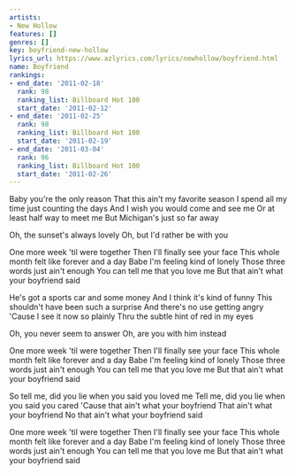 ```yaml
---
artists:
- New Hollow
features: []
genres: []
key: boyfriend-new-hollow
lyrics_url: https://www.azlyrics.com/lyrics/newhollow/boyfriend.html
name: Boyfriend
rankings:
- end_date: '2011-02-18'
  rank: 98
  ranking_list: Billboard Hot 100
  start_date: '2011-02-12'
- end_date: '2011-02-25'
  rank: 98
  ranking_list: Billboard Hot 100
  start_date: '2011-02-19'
- end_date: '2011-03-04'
  rank: 96
  ranking_list: Billboard Hot 100
  start_date: '2011-02-26'
---
```


Baby you're the only reason
That this ain't my favorite season
I spend all my time just counting the days
And I wish you would come and see me
Or at least half way to meet me
But Michigan's just so far away

Oh, the sunset's always lovely
Oh, but I'd rather be with you

One more week 'til were together
Then I'll finally see your face
This whole month felt like forever and a day
Babe I'm feeling kind of lonely
Those three words just ain't enough
You can tell me that you love me
But that ain't what your boyfriend said

He's got a sports car and some money
And I think it's kind of funny
This shouldn't have been such a surprise
And there's no use getting angry
'Cause I see it now so plainly
Thru the subtle hint of red in my eyes

Oh, you never seem to answer
Oh, are you with him instead

One more week 'til were together
Then I'll finally see your face
This whole month felt like forever and a day
Babe I'm feeling kind of lonely
Those three words just ain't enough
You can tell me that you love me
But that ain't what your boyfriend said

So tell me, did you lie when you said you loved me
Tell me, did you lie when you said you cared
'Cause that ain't what your boyfriend
That ain't what your boyfriend
No that ain't what your boyfriend said

One more week 'til were together
Then I'll finally see your face
This whole month felt like forever and a day
Babe I'm feeling kind of lonely
Those three words just ain't enough
You can tell me that you love me
But that ain't what your boyfriend said



